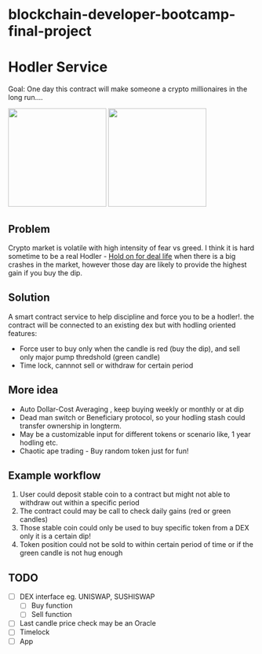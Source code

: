 # blockchain-developer-bootcamp-final-project

# **Hodler Service**
Goal: One day this contract will make someone a crypto millionaires in the long run....
<p float="center">
<img src="https://user-images.githubusercontent.com/28585719/135728318-f0c39a20-7720-4948-b52e-8ef7c7011ad2.png" height="200" />
<img src="https://user-images.githubusercontent.com/28585719/135728337-0f91cfd2-4ab0-4b2f-838d-6be9cee72d8d.png" height="200" />
</p>

## **Problem**
Crypto market is volatile with high intensity of fear vs greed. I think it is hard sometime to be a real Hodler - [Hold on for deal life]( https://www.investopedia.com/terms/h/hodl.asp) when there is a big crashes in the market, however those day are likely to provide the highest gain if you buy the dip. 

## **Solution**
A smart contract service to help discipline and force you to be a hodler!. the contract will be connected to an existing dex but with hodling oriented features:
* Force user to buy only when the candle is red (buy the dip), and sell only major pump thredshold (green candle)
* Time lock, cannnot sell or withdraw for certain period

## **More idea** 
* Auto Dollar-Cost Averaging , keep buying weekly or monthly or at dip
* Dead man switch or Beneficiary protocol, so your hodling stash could transfer ownership in longterm.
* May be a customizable input for different tokens or scenario like, 1 year hodling etc.
* Chaotic ape trading - Buy random token just for fun!

## **Example workflow**
1. User could deposit stable coin to a contract but might not able to withdraw out within a specific period
2. The contract could may be call to check daily gains (red or green candles)
3. Those stable coin could only be used to buy specific token from a DEX only it is a certain dip!
4. Token position could not be sold to within certain period of time or if the green candle is not hug enough

## **TODO**
- [ ] DEX interface eg. UNISWAP, SUSHISWAP
  - [ ] Buy function
  - [ ] Sell function
- [ ] Last candle price check may be an Oracle
- [ ] Timelock
- [ ] App

